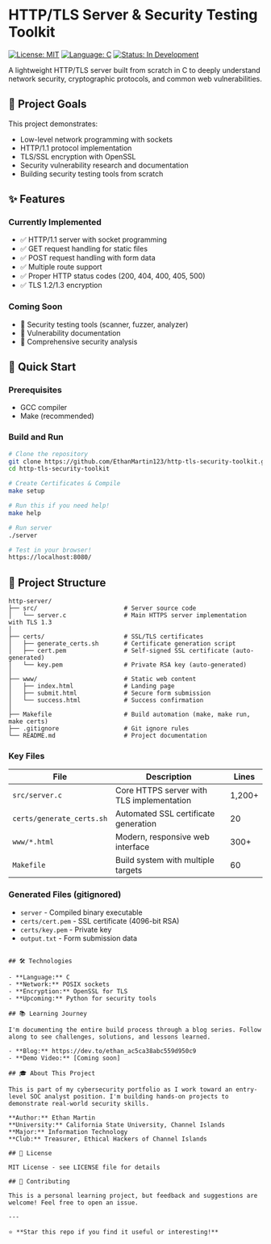 # HTTP/TLS Server & Security Testing Toolkit

[![License: MIT](https://img.shields.io/badge/License-MIT-yellow.svg)](https://opensource.org/licenses/MIT)
[![Language: C](https://img.shields.io/badge/Language-C-blue.svg)](https://en.wikipedia.org/wiki/C_(programming_language))
[![Status: In Development](https://img.shields.io/badge/Status-In%20Development-orange.svg)]()

A lightweight HTTP/TLS server built from scratch in C to deeply understand network security, cryptographic protocols, and common web vulnerabilities.

## 🎯 Project Goals

This project demonstrates:
- Low-level network programming with sockets
- HTTP/1.1 protocol implementation
- TLS/SSL encryption with OpenSSL
- Security vulnerability research and documentation
- Building security testing tools from scratch

## ✨ Features

### Currently Implemented
- ✅ HTTP/1.1 server with socket programming
- ✅ GET request handling for static files
- ✅ POST request handling with form data
- ✅ Multiple route support
- ✅ Proper HTTP status codes (200, 404, 400, 405, 500)
- ✅ TLS 1.2/1.3 encryption

### Coming Soon
- 🚧 Security testing tools (scanner, fuzzer, analyzer)
- 🚧 Vulnerability documentation
- 🚧 Comprehensive security analysis

## 🚀 Quick Start

### Prerequisites
- GCC compiler
- Make (recommended)

### Build and Run

```bash
# Clone the repository
git clone https://github.com/EthanMartin123/http-tls-security-toolkit.git
cd http-tls-security-toolkit

# Create Certificates & Compile
make setup 

# Run this if you need help!
make help

# Run server
./server

# Test in your browser!
https://localhost:8080/
```

## 📁 Project Structure
```
http-server/
├── src/                        # Server source code
│   └── server.c                # Main HTTPS server implementation with TLS 1.3
│
├── certs/                      # SSL/TLS certificates
│   ├── generate_certs.sh       # Certificate generation script
│   ├── cert.pem                # Self-signed SSL certificate (auto-generated)
│   └── key.pem                 # Private RSA key (auto-generated)
│
├── www/                        # Static web content
│   ├── index.html              # Landing page
│   ├── submit.html             # Secure form submission
│   └── success.html            # Success confirmation
│
├── Makefile                    # Build automation (make, make run, make certs)
├── .gitignore                  # Git ignore rules
└── README.md                   # Project documentation
```

### Key Files

| File | Description | Lines |
|------|-------------|-------|
| `src/server.c` | Core HTTPS server with TLS implementation | 1,200+ |
| `certs/generate_certs.sh` | Automated SSL certificate generation | 20 |
| `www/*.html` | Modern, responsive web interface | 300+ |
| `Makefile` | Build system with multiple targets | 60 |

### Generated Files (gitignored)

- `server` - Compiled binary executable
- `certs/cert.pem` - SSL certificate (4096-bit RSA)
- `certs/key.pem` - Private key
- `output.txt` - Form submission data
```

## 🛠️ Technologies

- **Language:** C
- **Network:** POSIX sockets
- **Encryption:** OpenSSL for TLS 
- **Upcoming:** Python for security tools

## 📚 Learning Journey

I'm documenting the entire build process through a blog series. Follow along to see challenges, solutions, and lessons learned.

- **Blog:** https://dev.to/ethan_ac5ca38abc559d950c9
- **Demo Video:** [Coming soon]

## 🎓 About This Project

This is part of my cybersecurity portfolio as I work toward an entry-level SOC analyst position. I'm building hands-on projects to demonstrate real-world security skills.

**Author:** Ethan Martin  
**University:** California State University, Channel Islands  
**Major:** Information Technology  
**Club:** Treasurer, Ethical Hackers of Channel Islands

## 📝 License

MIT License - see LICENSE file for details

## 🤝 Contributing

This is a personal learning project, but feedback and suggestions are welcome! Feel free to open an issue.

---

⭐ **Star this repo if you find it useful or interesting!**
